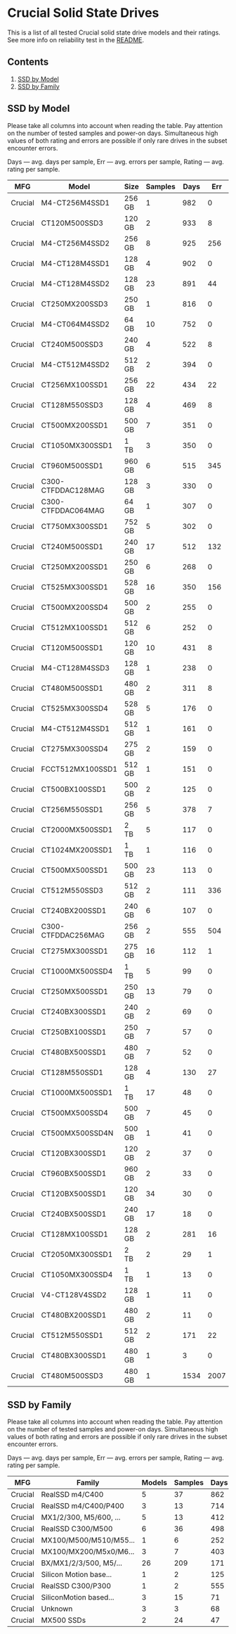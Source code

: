 Crucial Solid State Drives
==========================

This is a list of all tested Crucial solid state drive models and their ratings. See
more info on reliability test in the [README](https://github.com/linuxhw/SMART).

Contents
--------

1. [ SSD by Model  ](#ssd-by-model)
2. [ SSD by Family ](#ssd-by-family)

SSD by Model
------------

Please take all columns into account when reading the table. Pay attention on the
number of tested samples and power-on days. Simultaneous high values of both rating
and errors are possible if only rare drives in the subset encounter errors.

Days   — avg. days per sample,
Err    — avg. errors per sample,
Rating — avg. rating per sample.

| MFG       | Model              | Size   | Samples | Days  | Err   | Rating |
|-----------|--------------------|--------|---------|-------|-------|--------|
| Crucial   | M4-CT256M4SSD1     | 256 GB | 1       | 982   | 0     | 2.69   |
| Crucial   | CT120M500SSD3      | 120 GB | 2       | 933   | 8     | 2.54   |
| Crucial   | M4-CT256M4SSD2     | 256 GB | 8       | 925   | 256   | 2.47   |
| Crucial   | M4-CT128M4SSD1     | 128 GB | 4       | 902   | 0     | 2.47   |
| Crucial   | M4-CT128M4SSD2     | 128 GB | 23      | 891   | 44    | 2.40   |
| Crucial   | CT250MX200SSD3     | 250 GB | 1       | 816   | 0     | 2.24   |
| Crucial   | M4-CT064M4SSD2     | 64 GB  | 10      | 752   | 0     | 2.06   |
| Crucial   | CT240M500SSD3      | 240 GB | 4       | 522   | 8     | 1.22   |
| Crucial   | M4-CT512M4SSD2     | 512 GB | 2       | 394   | 0     | 1.08   |
| Crucial   | CT256MX100SSD1     | 256 GB | 22      | 434   | 22    | 1.05   |
| Crucial   | CT128M550SSD3      | 128 GB | 4       | 469   | 8     | 1.00   |
| Crucial   | CT500MX200SSD1     | 500 GB | 7       | 351   | 0     | 0.96   |
| Crucial   | CT1050MX300SSD1    | 1 TB   | 3       | 350   | 0     | 0.96   |
| Crucial   | CT960M500SSD1      | 960 GB | 6       | 515   | 345   | 0.94   |
| Crucial   | C300-CTFDDAC128MAG | 128 GB | 3       | 330   | 0     | 0.91   |
| Crucial   | C300-CTFDDAC064MAG | 64 GB  | 1       | 307   | 0     | 0.84   |
| Crucial   | CT750MX300SSD1     | 752 GB | 5       | 302   | 0     | 0.83   |
| Crucial   | CT240M500SSD1      | 240 GB | 17      | 512   | 132   | 0.79   |
| Crucial   | CT250MX200SSD1     | 250 GB | 6       | 268   | 0     | 0.74   |
| Crucial   | CT525MX300SSD1     | 528 GB | 16      | 350   | 156   | 0.71   |
| Crucial   | CT500MX200SSD4     | 500 GB | 2       | 255   | 0     | 0.70   |
| Crucial   | CT512MX100SSD1     | 512 GB | 6       | 252   | 0     | 0.69   |
| Crucial   | CT120M500SSD1      | 120 GB | 10      | 431   | 8     | 0.68   |
| Crucial   | M4-CT128M4SSD3     | 128 GB | 1       | 238   | 0     | 0.65   |
| Crucial   | CT480M500SSD1      | 480 GB | 2       | 311   | 8     | 0.64   |
| Crucial   | CT525MX300SSD4     | 528 GB | 5       | 176   | 0     | 0.48   |
| Crucial   | M4-CT512M4SSD1     | 512 GB | 1       | 161   | 0     | 0.44   |
| Crucial   | CT275MX300SSD4     | 275 GB | 2       | 159   | 0     | 0.44   |
| Crucial   | FCCT512MX100SSD1   | 512 GB | 1       | 151   | 0     | 0.41   |
| Crucial   | CT500BX100SSD1     | 500 GB | 2       | 125   | 0     | 0.34   |
| Crucial   | CT256M550SSD1      | 256 GB | 5       | 378   | 7     | 0.34   |
| Crucial   | CT2000MX500SSD1    | 2 TB   | 5       | 117   | 0     | 0.32   |
| Crucial   | CT1024MX200SSD1    | 1 TB   | 1       | 116   | 0     | 0.32   |
| Crucial   | CT500MX500SSD1     | 500 GB | 23      | 113   | 0     | 0.31   |
| Crucial   | CT512M550SSD3      | 512 GB | 2       | 111   | 336   | 0.30   |
| Crucial   | CT240BX200SSD1     | 240 GB | 6       | 107   | 0     | 0.29   |
| Crucial   | C300-CTFDDAC256MAG | 256 GB | 2       | 555   | 504   | 0.29   |
| Crucial   | CT275MX300SSD1     | 275 GB | 16      | 112   | 1     | 0.27   |
| Crucial   | CT1000MX500SSD4    | 1 TB   | 5       | 99    | 0     | 0.27   |
| Crucial   | CT250MX500SSD1     | 250 GB | 13      | 79    | 0     | 0.22   |
| Crucial   | CT240BX300SSD1     | 240 GB | 2       | 69    | 0     | 0.19   |
| Crucial   | CT250BX100SSD1     | 250 GB | 7       | 57    | 0     | 0.16   |
| Crucial   | CT480BX500SSD1     | 480 GB | 7       | 52    | 0     | 0.14   |
| Crucial   | CT128M550SSD1      | 128 GB | 4       | 130   | 27    | 0.14   |
| Crucial   | CT1000MX500SSD1    | 1 TB   | 17      | 48    | 0     | 0.13   |
| Crucial   | CT500MX500SSD4     | 500 GB | 7       | 45    | 0     | 0.12   |
| Crucial   | CT500MX500SSD4N    | 500 GB | 1       | 41    | 0     | 0.11   |
| Crucial   | CT120BX300SSD1     | 120 GB | 2       | 37    | 0     | 0.10   |
| Crucial   | CT960BX500SSD1     | 960 GB | 2       | 33    | 0     | 0.09   |
| Crucial   | CT120BX500SSD1     | 120 GB | 34      | 30    | 0     | 0.08   |
| Crucial   | CT240BX500SSD1     | 240 GB | 17      | 18    | 0     | 0.05   |
| Crucial   | CT128MX100SSD1     | 128 GB | 2       | 281   | 16    | 0.05   |
| Crucial   | CT2050MX300SSD1    | 2 TB   | 2       | 29    | 1     | 0.04   |
| Crucial   | CT1050MX300SSD4    | 1 TB   | 1       | 13    | 0     | 0.04   |
| Crucial   | V4-CT128V4SSD2     | 128 GB | 1       | 11    | 0     | 0.03   |
| Crucial   | CT480BX200SSD1     | 480 GB | 2       | 11    | 0     | 0.03   |
| Crucial   | CT512M550SSD1      | 512 GB | 2       | 171   | 22    | 0.02   |
| Crucial   | CT480BX300SSD1     | 480 GB | 1       | 3     | 0     | 0.01   |
| Crucial   | CT480M500SSD3      | 480 GB | 1       | 1534  | 2007  | 0.00   |

SSD by Family
-------------

Please take all columns into account when reading the table. Pay attention on the
number of tested samples and power-on days. Simultaneous high values of both rating
and errors are possible if only rare drives in the subset encounter errors.

Days   — avg. days per sample,
Err    — avg. errors per sample,
Rating — avg. rating per sample.

| MFG       | Family                 | Models | Samples | Days  | Err   | Rating |
|-----------|------------------------|--------|---------|-------|-------|--------|
| Crucial   | RealSSD m4/C400        | 5      | 37      | 862   | 83    | 2.32   |
| Crucial   | RealSSD m4/C400/P400   | 3      | 13      | 714   | 0     | 1.96   |
| Crucial   | MX1/2/300, M5/600, ... | 5      | 13      | 412   | 59    | 0.97   |
| Crucial   | RealSSD C300/M500      | 6      | 36      | 498   | 121   | 0.79   |
| Crucial   | MX100/M500/M510/M55... | 1      | 6       | 252   | 0     | 0.69   |
| Crucial   | MX100/MX200/M5x0/M6... | 3      | 7       | 403   | 5     | 0.61   |
| Crucial   | BX/MX1/2/3/500, M5/... | 26     | 209     | 171   | 25    | 0.41   |
| Crucial   | Silicon Motion base... | 1      | 2       | 125   | 0     | 0.34   |
| Crucial   | RealSSD C300/P300      | 1      | 2       | 555   | 504   | 0.29   |
| Crucial   | SiliconMotion based... | 3      | 15      | 71    | 0     | 0.20   |
| Crucial   | Unknown                | 3      | 3       | 68    | 0     | 0.19   |
| Crucial   | MX500 SSDs             | 2      | 24      | 47    | 0     | 0.13   |
